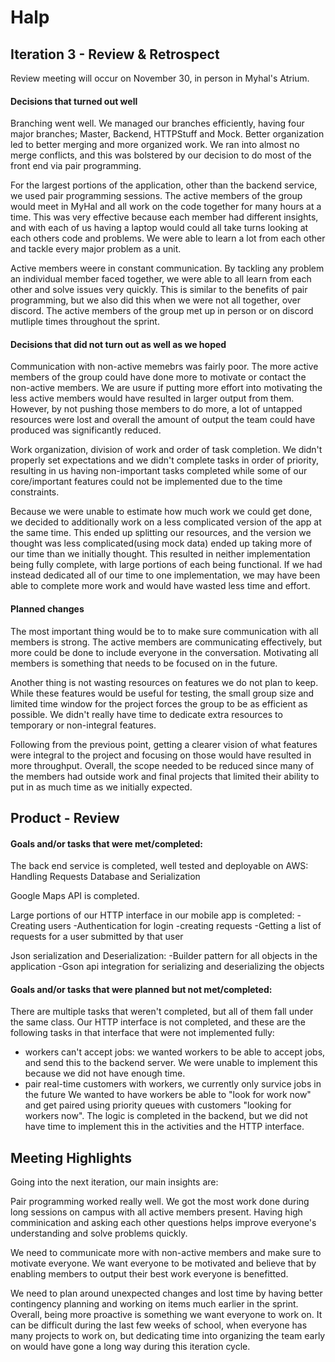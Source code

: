 # Halp
## Iteration 3 - Review & Retrospect

Review meeting will occur on November 30, in person in Myhal's Atrium.

#### Decisions that turned out well

 Branching went well. We managed our branches efficiently, having four major branches; Master, Backend, HTTPStuff and Mock. Better   organization led to better merging and more organized work. We ran into almost no merge conflicts, and this was bolstered by our decision to do most of the front end via pair programming.
 
 For the largest portions of the application, other than the backend service, we used pair programming sessions. The active members of the group would meet in MyHal and all work on the code together for many hours at a time. This was very effective because each member had different insights, and with each of us having a laptop would could all take turns looking at each others code and problems. We were able to learn a lot from each other and tackle every major problem as a unit. 
 
 Active members weere in constant communication. By tackling any problem an individual member faced together, we were able to all learn from each other and solve issues very quickly. This is similar to the benefits of pair programming, but we also did this when we were not all together, over discord. The active members of the group met up in person or on discord mutliple times throughout the sprint. 
 

#### Decisions that did not turn out as well as we hoped
 
 Communication with non-active memebrs was fairly poor. The more active members of the group could have done more to motivate or contact the non-active members. We are usure if putting more effort into motivating the less active members would have resulted in larger output from them. However, by not pushing those members to do more, a lot of untapped resources were lost and overall the amount of output the team could have produced was significantly reduced. 
 
 Work organization, division of work and order of task completion. We didn't properly set expectations and we didn't complete tasks in order of priority, resulting in us having non-important tasks completed while some of our core/important features could not be implemented due to the time constraints.
 
 Because we were unable to estimate how much work we could get done, we decided to additionally work on a less complicated version of the app at the same time. This ended up splitting our resources, and the version we thought was less complicated(using mock data) ended up taking more of our time than we initially thought. This resulted in neither implementation being fully complete, with large portions of each being functional. If we had instead dedicated all of our time to one implementation, we may have been able to complete more work and would have wasted less time and effort. 


#### Planned changes
 
 The most important thing would be to to make sure communication with all members is strong. The active members are communicating effectively, but more could be done to include everyone in the conversation. Motivating all members is something that needs to be focused on in the future. 
 
 Another thing is not wasting resources on features we do not plan to keep. While these features would be useful for testing, the small group size and limited time window for the project forces the group to be as efficient as possible. We didn't really have time to dedicate extra resources to temporary or non-integral features. 
 
 Following from the previous point, getting a clearer vision of what features were integral to the project and focusing on those would have resulted in more throughput. Overall, the scope needed to be reduced since many of the members had outside work and final projects that limited their ability to put in as much time as we initially expected. 


## Product - Review

#### Goals and/or tasks that were met/completed:
 
 The back end service is completed, well tested and deployable on AWS:
      Handling Requests
      Database and Serialization
 
 Google Maps API is completed.
 
 Large portions of our HTTP interface in our mobile app is completed:
    -Creating users
    -Authentication for login
    -creating requests
    -Getting a list of requests for a user submitted by that user
 
 Json serialization and Deserialization:
       -Builder pattern for all objects in the application
       -Gson api integration for serializing and deserializing the objects


 

#### Goals and/or tasks that were planned but not met/completed:
There are multiple tasks that weren't completed, but all of them fall under the same class. Our HTTP interface is not completed, and these are the following tasks in that interface that were not implemented fully: 
   - workers can't accept jobs: we wanted workers to be able to accept jobs, and send this to the backend server. We were unable to implement this because we did not have enough time.
   - pair real-time customers with workers, we currently only survice jobs in the future
     We wanted to have workers be able to "look for work now" and get paired using priority queues with customers "looking for workers        now". The logic is completed in the backend, but we did not have time to implement this in the activities and the HTTP interface. 


## Meeting Highlights

Going into the next iteration, our main insights are:

 Pair programming worked really well. We got the most work done during long sessions on campus with all active members present. Having high comminication and asking each other questions helps improve everyone's understanding and solve problems quickly. 
 
 We need to communicate more with non-active members and make sure to motivate everyone. We want everyone to be motivated and believe that by enabling members to output their best work everyone is benefitted. 
 
 We need to plan around unexpected changes and lost time by having better contingency planning and working on items much earlier in the sprint. Overall, being more proactive is something we want everyone to work on. It can be difficult during the last few weeks of school, when everyone has many projects to work on, but dedicating time into organizing the team early on would have gone a long way during this iteration cycle.  


